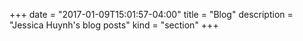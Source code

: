 +++
date = "2017-01-09T15:01:57-04:00"
title = "Blog"
description = "Jessica Huynh's blog posts"
kind = "section"
+++